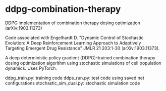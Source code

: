 # ddpg-combination-therapy
DDPG implementation of combination therapy dosing optimization (arXiv:1903.11373) 

Code associated with Engelhardt D. "Dynamic Control of Stochastic Evolution: A Deep Reinforcement Learning Approach to Adaptively Targeting Emergent Drug Resistance" JMLR 21 203:1-30 (arXiv:1903.11373).

A deep deterministic policy gradient (DDPG)-trained combination therapy dosing optimization algorithm using stochastic simulations of cell population dynamics. Uses PyTorch.

ddpg_train.py: training code
ddps_run.py: test code using saved net configurations
stochastic_sim_dual.py: stochastic simulation code
